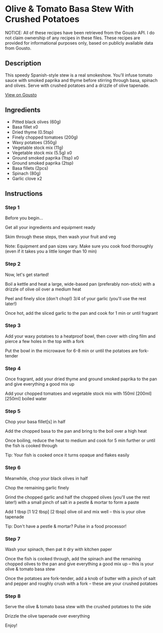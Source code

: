# Olive & Tomato Basa Stew With Crushed Potatoes

NOTICE: All of these recipes have been retrieved from the Gousto API. I do not claim ownership of any recipes in these files. These recipes are provided for informational purposes only, based on publicly available data from Gousto.

## Description

This speedy Spanish-style stew is a real smokeshow. You’ll infuse tomato sauce with smoked paprika and thyme before stirring through basa, spinach and olives. Serve with crushed potatoes and a drizzle of olive tapenade.

[View on Gousto](https://www.gousto.co.uk/recipes/cookbook/olive-tomato-basa-stew-with-crushed-potatoes-and-olive-tapenade)

## Ingredients

- Pitted black olives (60g)
- Basa fillet x0
- Dried thyme (0.5tsp)
- Finely chopped tomatoes (200g)
- Waxy potatoes (350g)
- Vegetable stock mix (11g)
- Vegetable stock mix (5.5g) x0
- Ground smoked paprika (1tsp) x0
- Ground smoked paprika (2tsp)
- Basa fillets (2pcs)
- Spinach (80g)
- Garlic clove x2

## Instructions


### Step 1

Before you begin...

Get all your ingredients and equipment ready

Skim through these steps, then wash your fruit and veg

Note: Equipment and pan sizes vary. Make sure you cook food thoroughly (even if it takes you a little longer than 10 min)


### Step 2

Now, let's get started!

Boil a kettle and heat a large, wide-based pan (preferably non-stick) with a drizzle of olive oil over a medium heat

Peel and finely slice (don't chop!) 3/4 of your garlic (you'll use the rest later!)

Once hot, add the sliced garlic to the pan and cook for 1 min or until fragrant


### Step 3

Add your waxy potatoes to a heatproof bowl, then cover with cling film and pierce a few holes in the top with a fork

Put the bowl in the microwave for 6-8 min or until the potatoes are fork-tender


### Step 4

Once fragrant, add your dried thyme and ground smoked paprika to the pan and give everything a good mix up

Add your chopped tomatoes and vegetable stock mix with 150ml <span class="text-purple">[200ml] </span><span class="text-danger">[250ml] </span>boiled water


### Step 5

Chop your basa fillet[s] in half

Add the chopped basa to the pan and bring to the boil over a high heat

Once boiling, reduce the heat to medium and cook for 5 min further or until the fish is cooked through

Tip: Your fish is cooked once it turns opaque and flakes easily


### Step 6

Meanwhile, chop your black olives in half

Chop the remaining garlic finely

Grind the chopped garlic and half the chopped olives (you'll use the rest later!) with a small pinch of salt in a pestle & mortar to form a paste

Add 1 tbsp <span class="text-purple">[1 1/2 tbsp]</span> <span class="text-danger">[2 tbsp]</span> olive oil and mix well – this is your olive tapenade

Tip: Don't have a pestle & mortar? Pulse in a food processor!


### Step 7

Wash your spinach, then pat it dry with kitchen paper

Once the fish is cooked through, add the spinach and the remaining chopped olives to the pan and give everything a good mix up – this is your olive & tomato basa stew

Once the potatoes are fork-tender, add a knob of butter with a pinch of salt and pepper and roughly crush with a fork – these are your crushed potatoes

### Step 8

Serve the olive & tomato basa stew with the crushed potatoes to the side

Drizzle the olive tapenade over everything

Enjoy!

